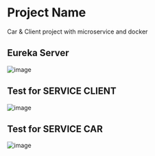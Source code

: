 # Project Name
Car & Client project with microservice and docker
## Eureka Server
![image](https://github.com/elgbouriSaad/microservice-docker-Carapp/assets/71592569/0c0e6a44-9127-43c2-93be-e5148ac9830b)

## Test for SERVICE CLIENT
![image](https://github.com/elgbouriSaad/microservice-docker-Carapp/assets/71592569/fd901420-73ec-48e9-8cf3-7221a1cbd781)

## Test for SERVICE CAR
![image](https://github.com/elgbouriSaad/microservice-docker-Carapp/assets/71592569/33c2aa51-781e-4dc9-916e-e3fda2362a45)

